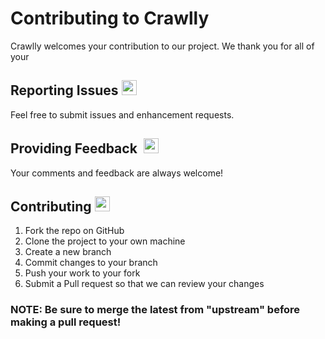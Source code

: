 # Contributing to Crawlly
Crawlly welcomes your contribution to our project. We thank you for all of your 

## Reporting Issues <img src="https://image.flaticon.com/icons/svg/25/25652.svg" height="24">
Feel free to submit issues and enhancement requests.

## Providing Feedback &nbsp;<img src="https://image.flaticon.com/icons/svg/25/25379.svg" height="24">
Your comments and feedback are always welcome!

## Contributing <img src="https://image.flaticon.com/icons/svg/25/25406.svg" height="24">
1. Fork the repo on GitHub
2. Clone the project to your own machine
3. Create a new branch
4. Commit changes to your branch
5. Push your work to your fork
6. Submit a Pull request so that we can review your changes
### NOTE: Be sure to merge the latest from "upstream" before making a pull request!

